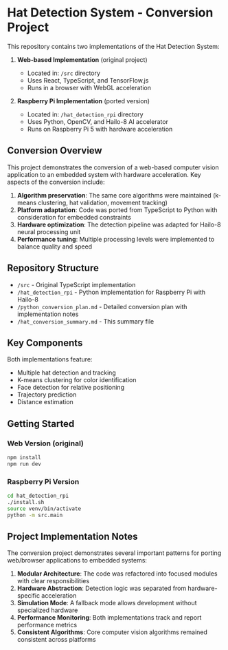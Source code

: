 # Hat Detection System - Conversion Project

This repository contains two implementations of the Hat Detection System:

1. **Web-based Implementation** (original project)
   - Located in: `/src` directory
   - Uses React, TypeScript, and TensorFlow.js
   - Runs in a browser with WebGL acceleration
   
2. **Raspberry Pi Implementation** (ported version)
   - Located in: `/hat_detection_rpi` directory
   - Uses Python, OpenCV, and Hailo-8 AI accelerator
   - Runs on Raspberry Pi 5 with hardware acceleration

## Conversion Overview

This project demonstrates the conversion of a web-based computer vision application to an embedded system with hardware acceleration. Key aspects of the conversion include:

1. **Algorithm preservation**: The same core algorithms were maintained (k-means clustering, hat validation, movement tracking)
2. **Platform adaptation**: Code was ported from TypeScript to Python with consideration for embedded constraints
3. **Hardware optimization**: The detection pipeline was adapted for Hailo-8 neural processing unit
4. **Performance tuning**: Multiple processing levels were implemented to balance quality and speed

## Repository Structure

- `/src` - Original TypeScript implementation
- `/hat_detection_rpi` - Python implementation for Raspberry Pi with Hailo-8
- `/python_conversion_plan.md` - Detailed conversion plan with implementation notes
- `/hat_conversion_summary.md` - This summary file

## Key Components

Both implementations feature:

- Multiple hat detection and tracking
- K-means clustering for color identification
- Face detection for relative positioning
- Trajectory prediction
- Distance estimation

## Getting Started

### Web Version (original)
```bash
npm install
npm run dev
```

### Raspberry Pi Version
```bash
cd hat_detection_rpi
./install.sh
source venv/bin/activate
python -m src.main
```

## Project Implementation Notes

The conversion project demonstrates several important patterns for porting web/browser applications to embedded systems:

1. **Modular Architecture**: The code was refactored into focused modules with clear responsibilities
2. **Hardware Abstraction**: Detection logic was separated from hardware-specific acceleration
3. **Simulation Mode**: A fallback mode allows development without specialized hardware
4. **Performance Monitoring**: Both implementations track and report performance metrics
5. **Consistent Algorithms**: Core computer vision algorithms remained consistent across platforms